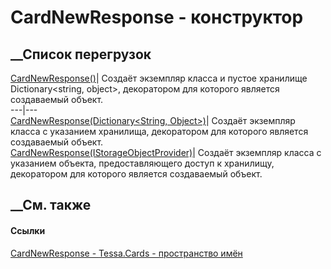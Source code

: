 # CardNewResponse - конструктор
##  __Список перегрузок
[CardNewResponse()](M_Tessa_Cards_CardNewResponse__ctor.htm)|  Создаёт
экземпляр класса и пустое хранилище Dictionary<string, object>, декоратором
для которого является создаваемый объект.  
---|---  
[CardNewResponse(Dictionary<String,
Object>)](M_Tessa_Cards_CardNewResponse__ctor_1.htm)| Создаёт экземпляр класса
с указанием хранилища, декоратором для которого является создаваемый объект.  
[CardNewResponse(IStorageObjectProvider)](M_Tessa_Cards_CardNewResponse__ctor_2.htm)|
Создаёт экземпляр класса с указанием объекта, предоставляющего доступ к
хранилищу, декоратором для которого является создаваемый объект.  
## __См. также
#### Ссылки
[CardNewResponse - ](T_Tessa_Cards_CardNewResponse.htm)
[Tessa.Cards - пространство имён](N_Tessa_Cards.htm)
